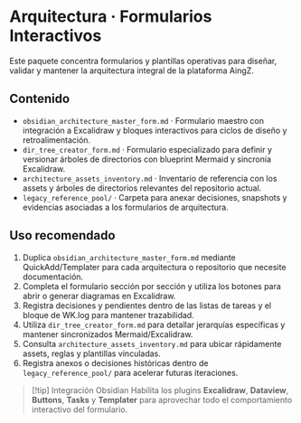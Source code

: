 # Arquitectura · Formularios Interactivos

Este paquete concentra formularios y plantillas operativas para diseñar, validar y mantener la arquitectura integral de la plataforma AingZ.

## Contenido

- `obsidian_architecture_master_form.md` · Formulario maestro con integración a Excalidraw y bloques interactivos para ciclos de diseño y retroalimentación.
- `dir_tree_creator_form.md` · Formulario especializado para definir y versionar árboles de directorios con blueprint Mermaid y sincronía Excalidraw.
- `architecture_assets_inventory.md` · Inventario de referencia con los assets y árboles de directorios relevantes del repositorio actual.
- `legacy_reference_pool/` · Carpeta para anexar decisiones, snapshots y evidencias asociadas a los formularios de arquitectura.

## Uso recomendado

1. Duplica `obsidian_architecture_master_form.md` mediante QuickAdd/Templater para cada arquitectura o repositorio que necesite documentación.
2. Completa el formulario sección por sección y utiliza los botones para abrir o generar diagramas en Excalidraw.
3. Registra decisiones y pendientes dentro de las listas de tareas y el bloque de WK.log para mantener trazabilidad.
4. Utiliza `dir_tree_creator_form.md` para detallar jerarquías específicas y mantener sincronizados Mermaid/Excalidraw.
5. Consulta `architecture_assets_inventory.md` para ubicar rápidamente assets, reglas y plantillas vinculadas.
6. Registra anexos o decisiones históricas dentro de `legacy_reference_pool/` para acelerar futuras iteraciones.

> [!tip] Integración Obsidian
> Habilita los plugins **Excalidraw**, **Dataview**, **Buttons**, **Tasks** y **Templater** para aprovechar todo el comportamiento interactivo del formulario.

